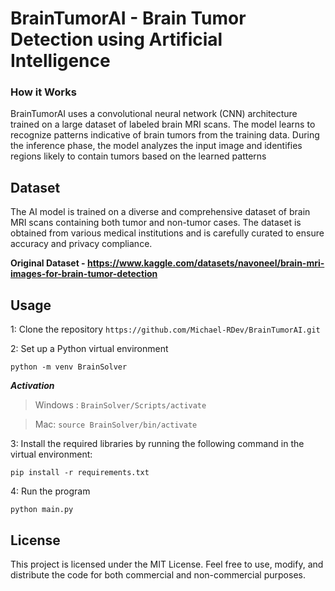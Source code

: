 # BrainTumorAI - Brain Tumor Detection using Artificial Intelligence

### How it Works

BrainTumorAI uses a convolutional neural network (CNN) architecture trained on a large dataset of labeled brain MRI scans. The model learns to recognize patterns indicative of brain tumors from the training data. During the inference phase,
the model analyzes the input image and identifies regions likely to contain tumors based on the learned patterns


## Dataset
The AI model is trained on a diverse and comprehensive dataset of brain MRI scans containing both tumor and non-tumor cases. 
The dataset is obtained from various medical institutions and is carefully curated to ensure accuracy and privacy compliance.

**Original Dataset - https://www.kaggle.com/datasets/navoneel/brain-mri-images-for-brain-tumor-detection**

## Usage

1: Clone the repository 
```https://github.com/Michael-RDev/BrainTumorAI.git```

2: Set up a Python virtual environment

```python -m venv BrainSolver``` 

***Activation***

> Windows : ```BrainSolver/Scripts/activate```

> Mac: ```source BrainSolver/bin/activate```



3: Install the required libraries by running the following command in the virtual environment:

```pip install -r requirements.txt```

4: Run the program

```python main.py```


## License
This project is licensed under the MIT License. 
Feel free to use, modify, and distribute the code for both commercial and non-commercial purposes.
